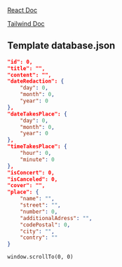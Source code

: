 [React Doc](https://react.dev/)

[Tailwind Doc](https://tailwindcss.com/docs/installation/using-vite)

## Template database.json
```json
"id": 0,
"title": "",
"content": "",
"dateRedaction": {
    "day": 0,
    "month": 0,
    "year": 0
},
"dateTakesPlace": {
    "day": 0,
    "month": 0,
    "year": 0
},
"timeTakesPlace": {
    "hour": 0,
    "minute": 0
},
"isConcert": 0,
"isCanceled": 0,
"cover": "",
"place": {
    "name": "",
    "street": "",
    "number": 0,
    "additionalAdress": "",
    "codePostal": 0,
    "city": "",
    "contry": ""
}
```

```
window.scrollTo(0, 0)
```